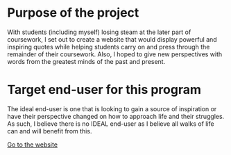 # Purpose of the project 
With students (including myself) losing steam at the later part of coursework, I set out to create a website that would display powerful and inspiring quotes while helping students carry on and press through the remainder of their coursework. Also, I hoped to give new perspectives with words from the greatest minds of the past and present.

# Target end-user for this program
The ideal end-user is one that is looking to gain a source of inspiration or have their perspective changed on how to approach life and their struggles. As such, I believe there is no IDEAL end-user as I believe all walks of life can and will benefit from this.

[Go to the website]()